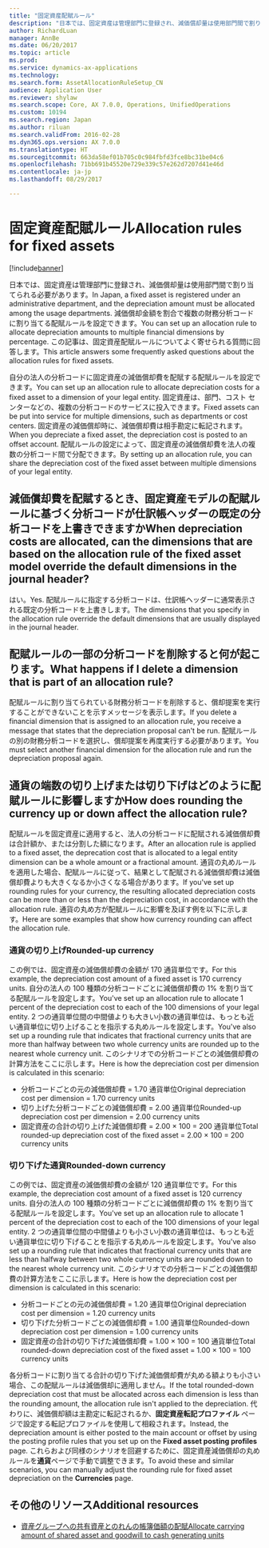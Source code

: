 ```yaml
---
title: "固定資産配賦ルール"
description: "日本では、固定資産は管理部門に登録され、減価償却量は使用部門間で割り当てられる必要があります。 減価償却金額を割合で複数の財務分析コードに割り当てる配賦ルールを設定できます。 この記事は、固定資産配賦ルールについてよく寄せられる質問に回答します。"
author: RichardLuan
manager: AnnBe
ms.date: 06/20/2017
ms.topic: article
ms.prod: 
ms.service: dynamics-ax-applications
ms.technology: 
ms.search.form: AssetAllocationRuleSetup_CN
audience: Application User
ms.reviewer: shylaw
ms.search.scope: Core, AX 7.0.0, Operations, UnifiedOperations
ms.custom: 10194
ms.search.region: Japan
ms.author: riluan
ms.search.validFrom: 2016-02-28
ms.dyn365.ops.version: AX 7.0.0
ms.translationtype: HT
ms.sourcegitcommit: 663da58ef01b705c0c984fbfd3fce8bc31be04c6
ms.openlocfilehash: 71bb691b45520e729e339c57e262d7207d41e46d
ms.contentlocale: ja-jp
ms.lasthandoff: 08/29/2017

---
```


# <a name="allocation-rules-for-fixed-assets"></a><span data-ttu-id="6e752-105">固定資産配賦ルール</span><span class="sxs-lookup"><span data-stu-id="6e752-105">Allocation rules for fixed assets</span></span>

[!include[banner](../includes/banner.md)]


<span data-ttu-id="6e752-106">日本では、固定資産は管理部門に登録され、減価償却量は使用部門間で割り当てられる必要があります。</span><span class="sxs-lookup"><span data-stu-id="6e752-106">In Japan, a fixed asset is registered under an administrative department, and the depreciation amount must be allocated among the usage departments.</span></span> <span data-ttu-id="6e752-107">減価償却金額を割合で複数の財務分析コードに割り当てる配賦ルールを設定できます。</span><span class="sxs-lookup"><span data-stu-id="6e752-107">You can set up an allocation rule to allocate depreciation amounts to multiple financial dimensions by percentage.</span></span> <span data-ttu-id="6e752-108">この記事は、固定資産配賦ルールについてよく寄せられる質問に回答します。</span><span class="sxs-lookup"><span data-stu-id="6e752-108">This article answers some frequently asked questions about the allocation rules for fixed assets.</span></span>

<span data-ttu-id="6e752-109">自分の法人の分析コードに固定資産の減価償却費を配賦する配賦ルールを設定できます。</span><span class="sxs-lookup"><span data-stu-id="6e752-109">You can set up an allocation rule to allocate depreciation costs for a fixed asset to a dimension of your legal entity.</span></span> <span data-ttu-id="6e752-110">固定資産は、部門、コスト センターなどの、複数の分析コードのサービスに投入できます。</span><span class="sxs-lookup"><span data-stu-id="6e752-110">Fixed assets can be put into service for multiple dimensions, such as departments or cost centers.</span></span> <span data-ttu-id="6e752-111">固定資産の減価償却時に、減価償却費は相手勘定に転記されます。</span><span class="sxs-lookup"><span data-stu-id="6e752-111">When you depreciate a fixed asset, the depreciation cost is posted to an offset account.</span></span> <span data-ttu-id="6e752-112">配賦ルールの設定によって、固定資産の減価償却費を法人の複数の分析コード間で分配できます。</span><span class="sxs-lookup"><span data-stu-id="6e752-112">By setting up an allocation rule, you can share the depreciation cost of the fixed asset between multiple dimensions of your legal entity.</span></span>

## <a name="when-depreciation-costs-are-allocated-can-the-dimensions-that-are-based-on-the-allocation-rule-of-the-fixed-asset-model-override-the-default-dimensions-in-the-journal-header"></a><span data-ttu-id="6e752-113">減価償却費を配賦するとき、固定資産モデルの配賦ルールに基づく分析コードが仕訳帳ヘッダーの既定の分析コードを上書きできますか</span><span class="sxs-lookup"><span data-stu-id="6e752-113">When depreciation costs are allocated, can the dimensions that are based on the allocation rule of the fixed asset model override the default dimensions in the journal header?</span></span>
<span data-ttu-id="6e752-114">はい。</span><span class="sxs-lookup"><span data-stu-id="6e752-114">Yes.</span></span> <span data-ttu-id="6e752-115">配賦ルールに指定する分析コードは、仕訳帳ヘッダーに通常表示される既定の分析コードを上書きします。</span><span class="sxs-lookup"><span data-stu-id="6e752-115">The dimensions that you specify in the allocation rule override the default dimensions that are usually displayed in the journal header.</span></span>

## <a name="what-happens-if-i-delete-a-dimension-that-is-part-of-an-allocation-rule"></a><span data-ttu-id="6e752-116">配賦ルールの一部の分析コードを削除すると何が起こります。</span><span class="sxs-lookup"><span data-stu-id="6e752-116">What happens if I delete a dimension that is part of an allocation rule?</span></span>
<span data-ttu-id="6e752-117">配賦ルールに割り当てられている財務分析コードを削除すると、償却提案を実行することができないことを示すメッセージを表示します。</span><span class="sxs-lookup"><span data-stu-id="6e752-117">If you delete a financial dimension that is assigned to an allocation rule, you receive a message that states that the depreciation proposal can't be run.</span></span> <span data-ttu-id="6e752-118">配賦ルールの別の財務分析コードを選択し、償却提案を再度実行する必要があります。</span><span class="sxs-lookup"><span data-stu-id="6e752-118">You must select another financial dimension for the allocation rule and run the depreciation proposal again.</span></span>

## <a name="how-does-rounding-the-currency-up-or-down-affect-the-allocation-rule"></a><span data-ttu-id="6e752-119">通貨の端数の切り上げまたは切り下げはどのように配賦ルールに影響しますか</span><span class="sxs-lookup"><span data-stu-id="6e752-119">How does rounding the currency up or down affect the allocation rule?</span></span>
<span data-ttu-id="6e752-120">配賦ルールを固定資産に適用すると、法人の分析コードに配賦される減価償却費は合計額か、または分割した額になります。</span><span class="sxs-lookup"><span data-stu-id="6e752-120">After an allocation rule is applied to a fixed asset, the deprecation cost that is allocated to a legal entity dimension can be a whole amount or a fractional amount.</span></span> <span data-ttu-id="6e752-121">通貨の丸めルールを適用した場合、配賦ルールに従って、結果として配賦される減価償却費は減価償却費よりも大きくなるか小さくなる場合があります。</span><span class="sxs-lookup"><span data-stu-id="6e752-121">If you've set up rounding rules for your currency, the resulting allocated depreciation costs can be more than or less than the depreciation cost, in accordance with the allocation rule.</span></span> <span data-ttu-id="6e752-122">通貨の丸め方が配賦ルールに影響を及ぼす例を以下に示します。</span><span class="sxs-lookup"><span data-stu-id="6e752-122">Here are some examples that show how currency rounding can affect the allocation rule.</span></span>

### <a name="rounded-up-currency"></a><span data-ttu-id="6e752-123">通貨の切り上げ</span><span class="sxs-lookup"><span data-stu-id="6e752-123">Rounded-up currency</span></span>

<span data-ttu-id="6e752-124">この例では、固定資産の減価償却費の金額が 170 通貨単位です。</span><span class="sxs-lookup"><span data-stu-id="6e752-124">For this example, the depreciation cost amount of a fixed asset is 170 currency units.</span></span> <span data-ttu-id="6e752-125">自分の法人の 100 種類の分析コードごとに減価償却費の 1% を割り当てる配賦ルールを設定します。</span><span class="sxs-lookup"><span data-stu-id="6e752-125">You've set up an allocation rule to allocate 1 percent of the depreciation cost to each of the 100 dimensions of your legal entity.</span></span> <span data-ttu-id="6e752-126">2 つの通貨単位間の中間値よりも大きい小数の通貨単位は、もっとも近い通貨単位に切り上げることを指示する丸めルールを設定します。</span><span class="sxs-lookup"><span data-stu-id="6e752-126">You've also set up a rounding rule that indicates that fractional currency units that are more than halfway between two whole currency units are rounded up to the nearest whole currency unit.</span></span> <span data-ttu-id="6e752-127">このシナリオでの分析コードごとの減価償却費の計算方法をここに示します。</span><span class="sxs-lookup"><span data-stu-id="6e752-127">Here is how the depreciation cost per dimension is calculated in this scenario:</span></span>

-   <span data-ttu-id="6e752-128">分析コードごとの元の減価償却費 = 1.70 通貨単位</span><span class="sxs-lookup"><span data-stu-id="6e752-128">Original depreciation cost per dimension = 1.70 currency units</span></span>
-   <span data-ttu-id="6e752-129">切り上げた分析コードごとの減価償却費 = 2.00 通貨単位</span><span class="sxs-lookup"><span data-stu-id="6e752-129">Rounded-up depreciation cost per dimension = 2.00 currency units</span></span>
-   <span data-ttu-id="6e752-130">固定資産の合計の切り上げた減価償却費 = 2.00 × 100 = 200 通貨単位</span><span class="sxs-lookup"><span data-stu-id="6e752-130">Total rounded-up depreciation cost of the fixed asset = 2.00 × 100 = 200 currency units</span></span>

### <a name="rounded-down-currency"></a><span data-ttu-id="6e752-131">切り下げた通貨</span><span class="sxs-lookup"><span data-stu-id="6e752-131">Rounded-down currency</span></span>

<span data-ttu-id="6e752-132">この例では、固定資産の減価償却費の金額が 120 通貨単位です。</span><span class="sxs-lookup"><span data-stu-id="6e752-132">For this example, the depreciation cost amount of a fixed asset is 120 currency units.</span></span> <span data-ttu-id="6e752-133">自分の法人の 100 種類の分析コードごとに減価償却費の 1% を割り当てる配賦ルールを設定します。</span><span class="sxs-lookup"><span data-stu-id="6e752-133">You've set up an allocation rule to allocate 1 percent of the depreciation cost to each of the 100 dimensions of your legal entity.</span></span> <span data-ttu-id="6e752-134">2 つの通貨単位間の中間値よりも小さい小数の通貨単位は、もっとも近い通貨単位に切り下げることを指示する丸めルールを設定します。</span><span class="sxs-lookup"><span data-stu-id="6e752-134">You've also set up a rounding rule that indicates that fractional currency units that are less than halfway between two whole currency units are rounded down to the nearest whole currency unit.</span></span> <span data-ttu-id="6e752-135">このシナリオでの分析コードごとの減価償却費の計算方法をここに示します。</span><span class="sxs-lookup"><span data-stu-id="6e752-135">Here is how the depreciation cost per dimension is calculated in this scenario:</span></span>

-   <span data-ttu-id="6e752-136">分析コードごとの元の減価償却費 = 1.20 通貨単位</span><span class="sxs-lookup"><span data-stu-id="6e752-136">Original depreciation cost per dimension = 1.20 currency units</span></span>
-   <span data-ttu-id="6e752-137">切り下げた分析コードごとの減価償却費 = 1.00 通貨単位</span><span class="sxs-lookup"><span data-stu-id="6e752-137">Rounded-down depreciation cost per dimension = 1.00 currency units</span></span>
-   <span data-ttu-id="6e752-138">固定資産の合計の切り下げた減価償却費 = 1.00 × 100 = 100 通貨単位</span><span class="sxs-lookup"><span data-stu-id="6e752-138">Total rounded-down depreciation cost of the fixed asset = 1.00 × 100 = 100 currency units</span></span>

<span data-ttu-id="6e752-139">各分析コードに割り当てる合計の切り下げた減価償却費が丸める額よりも小さい場合、この配賦ルールは減価償却に適用しません。</span><span class="sxs-lookup"><span data-stu-id="6e752-139">If the total rounded-down depreciation cost that must be allocated across each dimension is less than the rounding amount, the allocation rule isn't applied to the depreciation.</span></span> <span data-ttu-id="6e752-140">代わりに、減価償却額は主勘定に転記されるか、**固定資産転記プロファイル**  ページで設定する転記プロファイルを使用して相殺されます。</span><span class="sxs-lookup"><span data-stu-id="6e752-140">Instead, the depreciation amount is either posted to the main account or offset by using the posting profile rules that you set up on the **Fixed asset posting profiles** page.</span></span> <span data-ttu-id="6e752-141">これらおよび同様のシナリオを回避するために、固定資産減価償却の丸めルールを**通貨**ページで手動で調整できます。</span><span class="sxs-lookup"><span data-stu-id="6e752-141">To avoid these and similar scenarios, you can manually adjust the rounding rule for fixed asset depreciation on the **Currencies** page.</span></span>

## <a name="additional-resources"></a><span data-ttu-id="6e752-142">その他のリソース</span><span class="sxs-lookup"><span data-stu-id="6e752-142">Additional resources</span></span>
- [<span data-ttu-id="6e752-143">資産グループへの共有資産とのれんの帳簿価額の配賦</span><span class="sxs-lookup"><span data-stu-id="6e752-143">Allocate carrying amount of shared asset and goodwill to cash generating units</span></span>](./tasks/allocate-carrying-amount.md)




